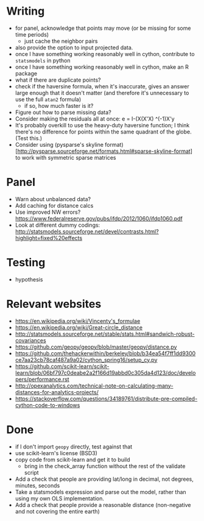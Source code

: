 # Writing
- for panel, acknowledge that points may move (or be missing for some time periods)
    - just cache the neighbor pairs
- also provide the option to input projected data.
- once I have something working reasonably well in cython, contribute to `statsmodels` in python
- once I have something working reasonably well in cython, make an R package
- what if there are duplicate points?
- check if the haversine formula, when it's inaccurate, gives an answer large enough that it doesn't matter (and therefore it's unnecessary to use the full `atan2` formula)
    - if so, how much faster is it?
- Figure out how to parse missing data?
- Consider making the residuals all at once: e = I-(X(X'X) ^(-1)X'y
- It's probably overkill to use the heavy-duty haversine function; I think there's no difference for points within the same quadrant of the globe. (Test this.)
- Consider using (pysparse's skyline format)[http://pysparse.sourceforge.net/formats.html#sparse-skyline-format] to work with symmetric sparse matrices

# Panel
- Warn about unbalanced data?
- Add caching for distance calcs
- Use improved NW errors? https://www.federalreserve.gov/pubs/ifdp/2012/1060/ifdp1060.pdf
- Look at different dummy codings: http://statsmodels.sourceforge.net/devel/contrasts.html?highlight=fixed%20effects
# Testing
- hypothesis

# Relevant websites
- https://en.wikipedia.org/wiki/Vincenty's_formulae
- https://en.wikipedia.org/wiki/Great-circle_distance
- http://statsmodels.sourceforge.net/stable/stats.html#sandwich-robust-covariances
- https://github.com/geopy/geopy/blob/master/geopy/distance.py
- https://github.com/thehackerwithin/berkeley/blob/b34ea54f7ff1dd9300ce7aa23cb78caf487a9a02/cython_spring16/setup_cy.py
- https://github.com/scikit-learn/scikit-learn/blob/06bf797c0deabe2a2f166d19abbd0c305da4d123/doc/developers/performance.rst
- http://opexanalytics.com/technical-note-on-calculating-many-distances-for-analytics-projects/
- https://stackoverflow.com/questions/34189761/distribute-pre-compiled-cython-code-to-windows

# Done
- if I don't import `geopy` directly, test against that
- use scikit-learn's license (BSD3)
- copy code from scikit-learn and get it to build
    - bring in the check_array function without the rest of the validate script
- Add a check that people are providing lat/long in decimal, not degrees, minutes, seconds
- Take a statsmodels expression and parse out the model, rather than using my own OLS implementation.
- Add a check that people provide a reasonable distance (non-negative and not covering the entire earth)
